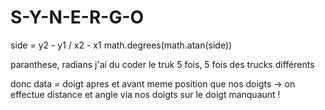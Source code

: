 # S-Y-N-E-R-G-O

side = y2 - y1 / x2 - x1
math.degrees(math.atan(side))

paranthese, radians j'ai du coder le truk 5 fois, 5 fois des trucks différents 

donc data = doigt apres et avant meme position que nos doigts -> on effectue distance et angle via nos doigts sur le doigt manquaunt !


